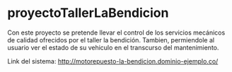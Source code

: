# proyectoTallerLaBendicion
Con este proyecto se pretende llevar el control de los servicios mecánicos de calidad ofrecidos por el taller la bendición. Tambien, permiendole al usuario ver el estado de su vehiculo en el transcurso del mantenimiento. 

Link del sistema: http://motorepuesto-la-bendicion.dominio-ejemplo.co/